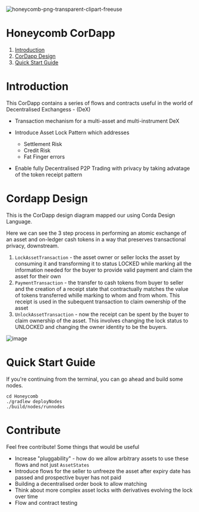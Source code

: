 ![honeycomb-png-transparent-clipart-freeuse](https://user-images.githubusercontent.com/40205361/70325973-3e884600-182b-11ea-9977-692f9bc1dbfd.png)

# Honeycomb CorDapp

1. [Introduction](#introduction)
2. [CorDapp Design](#CorDapp-Design)
2. [Quick Start Guide](#quick-start-guide)

# Introduction

This CorDapp contains a series of flows and contracts useful in the world of Decentralised Exchangess - (DeX)

   - Transaction mechanism for a multi-asset and multi-instrument DeX
   - Introduce Asset Lock Pattern which addresses
   
        - Settlement Risk
        - Credit Risk 
        - Fat Finger errors
        
   - Enable fully Decentralised P2P Trading with privacy by taking advatage of the token receipt pattern
      
# Cordapp Design 

This is the CorDapp design diagram mapped our using Corda Design Language. 

Here we can see the 3 step process in performing an atomic exchange of an asset and on-ledger cash tokens in a way that preserves transactional privacy, downstream.

1. `LockAssetTransaction` - the asset owner or seller locks the asset by consuming it and transforming it to status LOCKED while marking all the information needed for the buyer to provide valid payment and claim the asset for their own
2. `PaymentTransaction` - the transfer to cash tokens from  buyer to seller and the creation of a receipt state that contractually matches the value of tokens transferred whille marking to whom and from whom. This receipt is used in the subequent transaction to claim ownership of the asset
3. `UnlockAssetTransaction` - now the receipt can be spent by the buyer to claim ownership of the asset. This involves changing the lock status to UNLOCKED and changing the owner identity to be the buyers.

![image](https://user-images.githubusercontent.com/40205361/70395623-6bd61f00-19f8-11ea-9779-960e489be7f8.png)


# Quick Start Guide

If you're continuing from the terminal, you can go ahead and build some nodes.

```
cd Honeycomb
./gradlew deployNodes
./build/nodes/runnodes
```

# Contribute

Feel free contribute! Some things that would be useful

- Increase "pluggability" - how do we allow arbitrary assets to use these flows and not just `AssetStates`
- Introduce flows for the seller to unfreeze the asset after expiry date has passed and prospective buyer has not paid
- Building a decentralised order book to allow matching
- Think about more complex asset locks with derivatives evolving the lock over time
- Flow and contract testing



